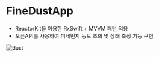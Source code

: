 # FineDustApp 

- ReactorKit을 이용한 RxSwift + MVVM 패턴 적용
- 오픈API를 사용하여 미세먼지 농도 조회 및 상태 측정 기능 구현


![dust](https://user-images.githubusercontent.com/103344454/167140950-165a54ba-6288-4e1a-999c-c154b95543d2.gif)

